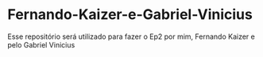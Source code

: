 # Fernando-Kaizer-e-Gabriel-Vinicius
Esse repositório será utilizado para fazer o Ep2 por mim, Fernando Kaizer e pelo Gabriel Vinicius
